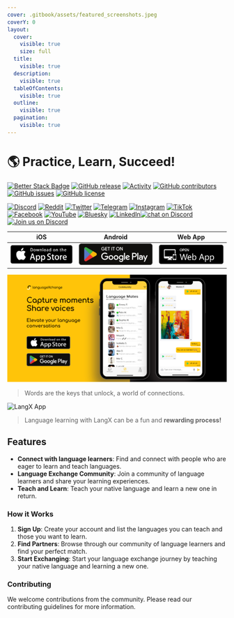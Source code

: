 ```yaml
---
cover: .gitbook/assets/featured_screenshots.jpeg
coverY: 0
layout:
  cover:
    visible: true
    size: full
  title:
    visible: true
  description:
    visible: true
  tableOfContents:
    visible: true
  outline:
    visible: true
  pagination:
    visible: true
---
```


# 🌎 Practice, Learn, Succeed!

[![Better Stack Badge](https://uptime.betterstack.com/status-badges/v1/monitor/vrew.svg)](https://status.langx.io/) [![GitHub release](https://img.shields.io/github/release/langx/langx.svg)](https://github.com/langx/langx/releases) [![Activity](https://img.shields.io/github/commit-activity/m/langx/langx)](https://github.com/badges/langx/langx) [![GitHub contributors](https://img.shields.io/github/contributors/langx/langx.svg)](https://github.com/langx/langx/graphs/contributors) [![GitHub issues](https://img.shields.io/github/issues/langx/langx.svg)](https://github.com/langx/langx/issues) [![GitHub license](https://img.shields.io/github/license/langx/langx.svg)](https://github.com/langx/langx/blob/main/LICENSE)

[![Discord](https://img.shields.io/badge/-Discord-blue?style=flat-square&logo=discord&logoColor=white)](https://discord.com/invite/2D3jW2YDgS) [![Reddit](https://img.shields.io/badge/-Reddit-FF5700?style=flat-square&logo=reddit&logoColor=white)](https://reddit.com/r/langx) [![Twitter](https://img.shields.io/badge/-Twitter-1DA1F2?style=flat-square&logo=twitter&logoColor=white)](https://x.com/languageXapp) [![Telegram](https://img.shields.io/badge/-Telegram-2CA5E0?style=flat-square&logo=telegram&logoColor=white)](https://t.me/langxapp) [![Instagram](https://img.shields.io/badge/-Instagram-E4405F?style=flat-square&logo=instagram&logoColor=white)](https://instagram.com/langxapp) [![TikTok](https://img.shields.io/badge/-TikTok-000000?style=flat-square&logo=tiktok&logoColor=white)](https://tiktok.com/@langxapp) [![Facebook](https://img.shields.io/badge/-Facebook-1877F2?style=flat-square&logo=facebook&logoColor=white)](https://www.facebook.com/langxapp) [![YouTube](https://img.shields.io/badge/-YouTube-FF0000?style=flat-square&logo=youtube&logoColor=white)](https://www.youtube.com/@langxapp) [![Bluesky](https://img.shields.io/badge/-Bluesky-1DA1F2?style=flat-square&logo=bluesky&logoColor=white)](https://bsky.app/profile/langx.io) [![LinkedIn](https://img.shields.io/badge/-LinkedIn-0077B5?style=flat-square&logo=linkedin&logoColor=white)](https://www.linkedin.com/products/new-chapter-technology-limited-liability-company-languagexchange-practice-learn-succeed/)[![chat on Discord](https://img.shields.io/discord/1211339989967970375?logo=discord)](https://discord.com/invite/2D3jW2YDgS) [![Join us on Discord](https://dcbadge.vercel.app/api/server/2D3jW2YDgS?style=flat)](https://discord.com/invite/2D3jW2YDgS)

|                                      iOS                                       |                                                 Android                                                  |                   Web App                   |
| :----------------------------------------------------------------------------: | :------------------------------------------------------------------------------------------------------: | :-----------------------------------------: |
| [![](assets/ios.png)](https://apps.apple.com/app/languagexchange/id6474187141) | [![](assets/android.png)](https://play.google.com/store/apps/details?id=tech.newchapter.languageXchange) | [![](assets/pwa.png)](https://app.langx.io) |

![Featured Image](assets/featured-image.png)

> Words are the keys that unlock, a world of connections.

![LangX App](assets/homepage-app.gif)

> Language learning with LangX can be a fun and **rewarding process!**

## Features

- **Connect with language learners**: Find and connect with people who are eager to learn and teach languages.
- **Language Exchange Community**: Join a community of language learners and share your learning experiences.
- **Teach and Learn**: Teach your native language and learn a new one in return.

### How it Works

1. **Sign Up**: Create your account and list the languages you can teach and those you want to learn.
2. **Find Partners**: Browse through our community of language learners and find your perfect match.
3. **Start Exchanging**: Start your language exchange journey by teaching your native language and learning a new one.

### Contributing

We welcome contributions from the community. Please read our contributing guidelines for more information.
